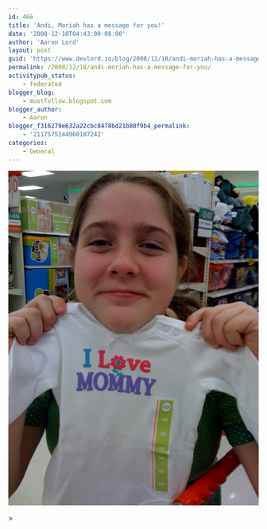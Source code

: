 ```yaml
---
id: 466
title: 'Andi, Moriah has a message for you!'
date: '2008-12-18T04:43:00-08:00'
author: 'Aaron Lord'
layout: post
guid: 'https://www.devlord.io/blog/2008/12/18/andi-moriah-has-a-message-for-you/'
permalink: /2008/12/18/andi-moriah-has-a-message-for-you/
activitypub_status:
    - federated
blogger_blog:
    - mustfollow.blogspot.com
blogger_author:
    - Aaron
blogger_f316279e632a22cbc8478bd21b80f9b4_permalink:
    - '2117575144960107242'
categories:
    - General
---
```


<p class="mobile-photo"><a href="/wp-content/uploads/2011/10/photo-714924.jpg"><img src="/wp-content/uploads/2011/10/photo-714924.jpg?w=225" border="0" alt="" /></a></p>&gt;<div class="blogger-post-footer"><img width='1' height='1' src='' alt='' /></div>